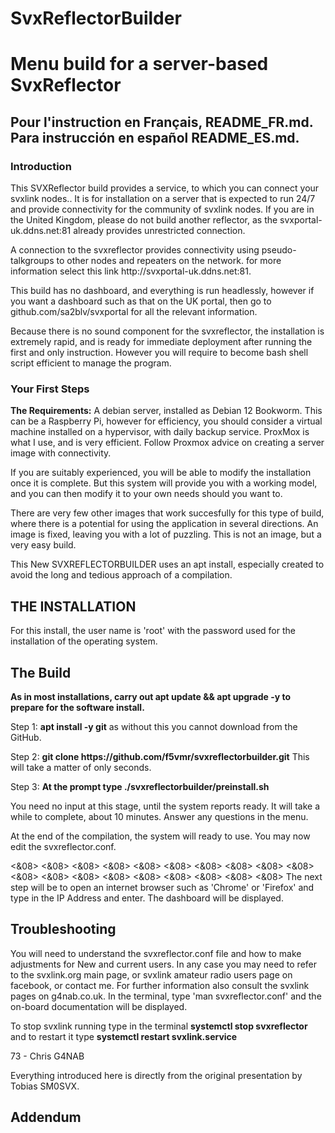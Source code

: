 # SvxReflectorBuilder
<h1>Menu build for a server-based SvxReflector</h1>
<h2> Pour l'instruction en Français, README_FR.md. Para instrucción en español README_ES.md.</h2>
<h3>Introduction</h3>
<p>This SVXReflector build provides a service, to which you can connect your svxlink nodes.</b>. It is for installation on a server that is expected to run 24/7 and provide connectivity for the community of svxlink nodes. If you are in the United Kingdom, please do not build another reflector, as the svxportal-uk.ddns.net:81 already provides unrestricted connection.</p>
<p>A connection to the svxreflector provides connectivity using pseudo-talkgroups to other nodes and repeaters on the network. for more information select this link http://svxportal-uk.ddns.net:81.</p>
<p>This build has no dashboard, and everything is run headlessly, however if you want a dashboard such as that on the UK portal, then go to github.com/sa2blv/svxportal for all the relevant information.</p>
<p>Because there is no sound component for the svxreflector, the installation is extremely rapid, and is ready for immediate deployment after running the first and only instruction. However you will require to become bash shell script efficient to manage the program.
<h3>Your First Steps</h3>
<p><b>The Requirements:</b> A debian server, installed as Debian 12 Bookworm. This can be a Raspberry Pi, however for efficiency, you should consider a virtual machine installed on a hypervisor, with daily backup service. ProxMox is what I use, and is very efficient. Follow Proxmox advice on creating a server image with connectivity.</p>
<p>If you are suitably experienced, you will be able to modify the installation once it is complete. But this system will provide you with a working model, and you can then modify it to your own needs should you want to.</p>
<p>There are very few other images that work succesfully for this type of build, where there is a potential for using the application in several directions. An image is fixed, leaving you with a lot of puzzling. This is not an image, but a very easy build.</p>
<p>This New SVXREFLECTORBUILDER uses an apt install, especially created to avoid the long and tedious approach of a compilation.</p>

<h2>THE INSTALLATION</h2>

<p>For this install, the user name is 'root' with the password used for the installation of the operating system.</p> 
<p>
<h2>The Build</h2>
<b>As in most installations, carry out apt update && apt upgrade -y to prepare for the software install.</b>

<p>Step 1: <b>apt install -y git</b> as without this you cannot download from the GitHub.</p>  

<p>Step 2: <b>git clone https://github.com/f5vmr/svxreflectorbuilder.git</b> This will take a matter of only seconds.</p>
<p>Step 3: <b>At the prompt type ./svxreflectorbuilder/preinstall.sh</b> </p>
<p>You need no input at this stage, until the system reports ready. It will take a while to complete, about 10 minutes. Answer any questions in the menu.</p>


<p>At the end of the compilation, the system will ready to use. You may now edit the svxreflector.conf.</p>

<p><&08> <&08> <&08> <&08> <&08> <&08> <&08> <&08> <&08> <&08> <&08> <&08> <&08> <&08> <&08> <&08> <&08> <&08> <&08>
The next step will be to open an internet browser such as 'Chrome' or 'Firefox' and type in the IP Address and enter. The dashboard will be displayed.</p>

<h2> Troubleshooting </h2>

<p>You will need to understand the svxreflector.conf file and how to make adjustments for New and current users. In any case you may need to refer to the svxlink.org main page, or svxlink amateur radio users page on facebook, or contact me. For further information also consult the svxlink pages on g4nab.co.uk. In the terminal, type 'man svxreflector.conf' and the on-board documentation will be displayed.</p>

<p>To stop svxlink running type in the terminal <b>systemctl stop svxreflector</b> and to restart it type <b>systemctl restart svxlink.service</b></p>

<p>73 - Chris G4NAB </p>

<p>Everything introduced here is directly from the original presentation by Tobias SM0SVX.</p>

<h2>Addendum</h2>
